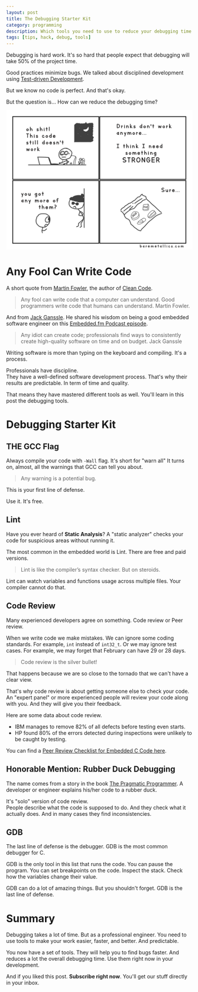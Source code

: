 ```yaml
---
layout: post
title: The Debugging Starter Kit
category: programming
description: Which tools you need to use to reduce your debugging time
tags: [tips, hack, debug, tools]
---
```



Debugging is hard work. 
It's so hard that people expect that debugging will take 50% of the project time.

Good practices minimize bugs. 
We talked about disciplined development using [Test-driven Development]({{site.baseurl}}/topics/test-driven-development-essentials/). 

But we know no code is perfect. And that's okay. 

But the question is... How can we reduce the debugging time? 



![debugging with C lint, gdb, code review](/images/posts/debugging-tools.png)

# Any Fool Can Write Code

A short quote from [Martin Fowler](https://martinfowler.com/), the author of [Clean Code](https://amzn.to/2J7mMTE).

> Any fool can write code that a computer can understand. Good programmers write code that humans can understand. Martin Fowler.

And from [Jack Ganssle](http://www.ganssle.com/). He shared his wisdom on being a good embedded software engineer on this [Embedded.fm Podcast episode](https://embedded.fm/episodes/2014/5/27/53-being-a-grownup-engineer).

> Any idiot can create code; professionals find ways to consistently create high-quality software on time and on budget. Jack Ganssle

Writing software is more than typing on the keyboard and compiling. It's a process. 

Professionals have discipline.  
They have a well-defined software development process.
That's why their results are predictable. 
In term of time and quality.
 
That means they have mastered different tools as well.
 You'll learn in this post the debugging tools. 

# Debugging Starter Kit

## THE GCC Flag
Always compile your code with `-Wall` flag. It's short for "warn all" 
It turns on, almost, all the warnings that GCC can tell you about. 

> Any warning is a potential bug.

This is your first line of defense. 

Use it. It's free. 

## Lint
Have you ever heard of **Static Analysis**?
A "static analyzer" checks your code for suspicious areas without running it.

The most common in the embedded world is Lint. There are free and paid versions.

> Lint is like the compiler’s syntax checker. But on steroids. 

Lint can watch variables and functions usage across multiple files. Your compiler cannot do that. 

## Code Review
Many experienced developers agree on something. Code review or Peer review.

When we write code we make mistakes. We can ignore some coding standards. For example, `int` instead of `int32_t`. 
Or we may ignore test cases. For example, we may forget that February can have 29 or 28 days. 

> Code review is the silver bullet!

That happens because we are so close to the tornado that we can't have a clear view.

That's why code review is about getting someone else to check your code.
An "expert panel" or more experienced people will review your code along with you. And they will give you their feedback.

Here are some data about code review. 

- IBM manages to remove 82% of all defects before testing even starts.
- HP found 80% of the errors detected during inspections were unlikely to be caught by testing.

You can find a [Peer Review Checklist for Embedded C Code here](https://betterembsw.blogspot.com/2018/01/new-peer-review-checklist-for-embedded.html).

## Honorable Mention: Rubber Duck Debugging

The name comes from a story in the book [The Pragmatic Programmer](https://amzn.to/3acWAmz).
A developer or engineer explains his/her code to a rubber duck.

It's "solo" version of code review.  
People describe  what the code is supposed to do. And they check what it actually does.
And in many cases they find inconsistencies. 


## GDB
The last line of defense is the debugger.
GDB is the most common debugger for C.

GDB is the only tool in this list that runs the code.
You can pause the program. You can set breakpoints on the code. Inspect the stack. Check how the variables change their value.

GDB can do a lot of amazing things. But you shouldn't forget. GDB is the last line of defense. 



# Summary
Debugging takes a lot of time. But as a professional engineer. You need to use tools to make your work easier, faster, and better. And predictable.

You now have a set of tools. They will help you to find bugs faster. And reduces a lot the overall debugging time. 
Use them right now in your development. 

And if you liked this post. **Subscribe right now**. You'll get our stuff directly in your inbox. 

